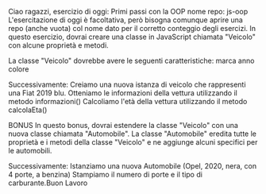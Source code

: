 Ciao ragazzi,
esercizio di oggi: Primi passi con la OOP
nome repo: js-oop
L'esercitazione di oggi è facoltativa, però bisogna comunque aprire una repo (anche vuota) col nome dato per il corretto conteggio degli esercizi.
In questo esercizio, dovrai creare una classe in JavaScript chiamata "Veicolo" con alcune proprietà e metodi.

La classe "Veicolo" dovrebbe avere le seguenti caratteristiche:
marca
anno
colore

Successivamente:
Creiamo una nuova istanza di veicolo che rappresenti una Fiat 2019 blu.
Otteniamo le informazioni della vettura utilizzando il metodo informazioni()
Calcoliamo l'età della vettura utilizzando il metodo calcolaEta()

BONUS
In questo bonus, dovrai estendere la classe "Veicolo" con una nuova classe chiamata "Automobile".
La classe "Automobile" eredita tutte le proprietà e i metodi della classe "Veicolo" e ne aggiunge alcuni specifici per le automobili.

Successivamente:
Istanziamo una nuova Automobile (Opel, 2020, nera, con 4 porte, a benzina)
Stampiamo il numero di porte e il tipo di carburante.Buon Lavoro
